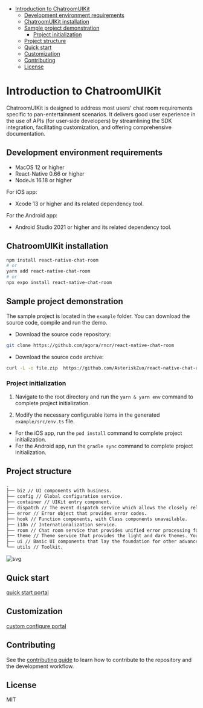 - [Introduction to ChatroomUIKit](#introduction-to-chatroomuikit)
    - [Development environment requirements](#development-environment-requirements)
    - [ChatroomUIKit installation](#chatroomuikit-installation)
    - [Sample project demonstration](#sample-project-demonstration)
        - [Project initialization](#project-initialization)
    - [Project structure](#project-structure)
    - [Quick start](#quick-start)
    - [Customization](#customization)
    - [Contributing](#contributing)
    - [License](#license)

# Introduction to ChatroomUIKit

ChatroomUIKit is designed to address most users' chat room requirements specific to pan-entertainment scenarios. It delivers good user experience in the use of APIs (for user-side developers) by streamlining the SDK integration, facilitating customization, and offering comprehensive documentation.

## Development environment requirements

- MacOS 12 or higher
- React-Native 0.66 or higher
- NodeJs 16.18 or higher

For iOS app:

- Xcode 13 or higher and its related dependency tool.

For the Android app:

- Android Studio 2021 or higher and its related dependency tool.

## ChatroomUIKit installation

```sh
npm install react-native-chat-room
# or
yarn add react-native-chat-room
# or
npx expo install react-native-chat-room
```

## Sample project demonstration

The sample project is located in the `example` folder. You can download the source code, compile and run the demo.

- Download the source code repository:

```sh
git clone https://github.com/agora/rncr/react-native-chat-room
```

- Download the source code archive:

```sh
curl -L -o file.zip  https://github.com/AsteriskZuo/react-native-chat-room/archive/refs/heads/main.zip
```

### Project initialization

1. Navigate to the root directory and run the `yarn & yarn env` command to complete project initialization.

2. Modify the necessary configurable items in the generated `example/src/env.ts` file.

- For the iOS app, run the `pod install` command to complete project initialization.
- For the Android app, run the `gradle sync` command to complete project initialization.

## Project structure

```sh
.
├── biz // UI components with business.
├── config // Global configuration service.
├── container // UIKit entry component.
├── dispatch // The event dispatch service which allows the closely related components to send and receive notifications to/from each other.
├── error // Error object that provides error codes.
├── hook // Function components, with Class components unavailable.
├── i18n // Internationalization service.
├── room // Chat room service that provides unified error processing for ease of use.
├── theme // Theme service that provides the light and dark themes. You can customize basic colors.
├── ui // Basic UI components that lay the foundation for other advanced components.
└── utils // Toolkit.
```

![svg](./docs/chatroom_architecture.svg)

## Quick start

[quick start portal](./docs/en/quick-start.md)

## Customization

[custom configure portal](./docs/en/custom-configure.md)

## Contributing

See the [contributing guide](CONTRIBUTING.md) to learn how to contribute to the repository and the development workflow.

## License

MIT